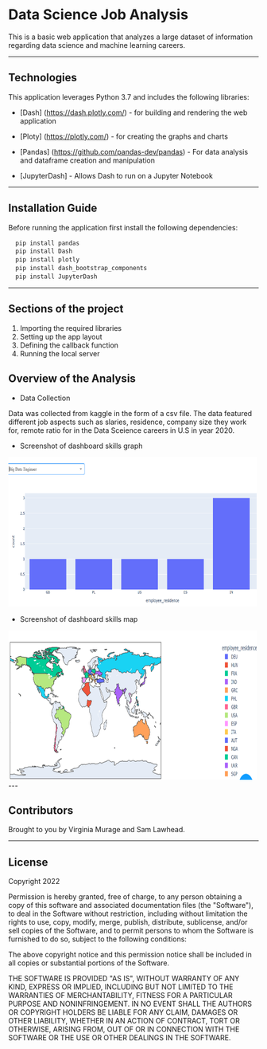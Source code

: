 # Data Science Job Analysis

This is a basic web application that analyzes a large dataset of information regarding data science and machine learning careers.

---

## Technologies

This application leverages Python 3.7 and includes the following libraries:

* [Dash] (https://dash.plotly.com/) - for building and rendering the web application

* [Ploty] (https://plotly.com/) - for creating the graphs and charts

* [Pandas] (https://github.com/pandas-dev/pandas) - For data analysis and dataframe creation and manipulation

* [JupyterDash] - Allows Dash to run on a Jupyter Notebook

---

## Installation Guide
Before running the application first install the following dependencies:

```python
  pip install pandas
  pip install Dash
  pip install plotly
  pip install dash_bootstrap_components
  pip install JupyterDash
```

---

## Sections of the project
1. Importing the required libraries
2. Setting up the app layout
3. Defining the callback function
4. Running the local server


## Overview of the Analysis

* Data Collection

Data was collected from kaggle in the form of a csv file. The data featured different job aspects such as slaries, residence, company size they work for, remote ratio for in the Data Sceience careers in U.S in year 2020.

* Screenshot of dashboard skills graph

<img src="https://github.com/Virginia440/Project-3/blob/main/Images/Hist%202.PNG" width=500 height=300>

* Screenshot of dashboard skills map

<img src="https://github.com/Virginia440/Project-3/blob/main/Images/Map%202.PNG" width=500 height=300>
---

## Contributors

Brought to you by Virginia Murage and Sam Lawhead.

---

## License

Copyright 2022

Permission is hereby granted, free of charge, to any person obtaining a copy of this software and associated documentation files (the "Software"), to deal in the Software without restriction, including without limitation the rights to use, copy, modify, merge, publish, distribute, sublicense, and/or sell copies of the Software, and to permit persons to whom the Software is furnished to do so, subject to the following conditions:

The above copyright notice and this permission notice shall be included in all copies or substantial portions of the Software.

THE SOFTWARE IS PROVIDED "AS IS", WITHOUT WARRANTY OF ANY KIND, EXPRESS OR IMPLIED, INCLUDING BUT NOT LIMITED TO THE WARRANTIES OF MERCHANTABILITY, FITNESS FOR A PARTICULAR PURPOSE AND NONINFRINGEMENT. IN NO EVENT SHALL THE AUTHORS OR COPYRIGHT HOLDERS BE LIABLE FOR ANY CLAIM, DAMAGES OR OTHER LIABILITY, WHETHER IN AN ACTION OF CONTRACT, TORT OR OTHERWISE, ARISING FROM, OUT OF OR IN CONNECTION WITH THE SOFTWARE OR THE USE OR OTHER DEALINGS IN THE SOFTWARE.
